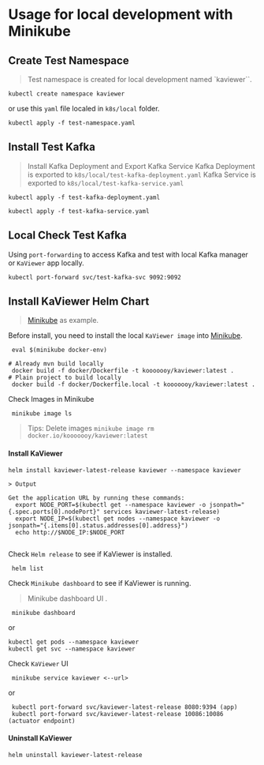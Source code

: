 # Usage for local development with Minikube

## Create Test Namespace

> Test namespace is created for local development named `kaviewer``.

<!--kubectl create namespace kaviewer --dry-run -o yaml  -->

```shell
kubectl create namespace kaviewer
```

or use this `yaml` file localed in `k8s/local` folder.

```shell
kubectl apply -f test-namespace.yaml
```

## Install Test Kafka

> Install Kafka Deployment and Export Kafka Service
> Kafka Deployment is exported to `k8s/local/test-kafka-deployment.yaml`
> Kafka Service is exported to `k8s/local/test-kafka-service.yaml`

```shell
kubectl apply -f test-kafka-deployment.yaml
```

```shell
kubectl apply -f test-kafka-service.yaml
```

## Local Check Test Kafka

Using `port-forwarding` to access Kafka and test with local Kafka manager or `KaViewer` app locally.

```shell
kubectl port-forward svc/test-kafka-svc 9092:9092
```

## Install KaViewer Helm Chart

> [Minikube](https://minikube.sigs.k8s.io/) as example.

Before install, you need to install the local `KaViewer image` into [Minikube](https://minikube.sigs.k8s.io/).

```shell
 eval $(minikube docker-env)
```

```shell
# Already mvn build locally
 docker build -f docker/Dockerfile -t kooooooy/kaviewer:latest .  
# Plain project to build locally
 docker build -f docker/Dockerfile.local -t kooooooy/kaviewer:latest .  
```

Check Images in Minikube

```shell
 minikube image ls
```

> Tips: Delete images  `minikube image rm docker.io/kooooooy/kaviewer:latest`

#### Install KaViewer

```shell
helm install kaviewer-latest-release kaviewer --namespace kaviewer 
```

```shell
> Output

Get the application URL by running these commands:
  export NODE_PORT=$(kubectl get --namespace kaviewer -o jsonpath="{.spec.ports[0].nodePort}" services kaviewer-latest-release)
  export NODE_IP=$(kubectl get nodes --namespace kaviewer -o jsonpath="{.items[0].status.addresses[0].address}")
  echo http://$NODE_IP:$NODE_PORT


```

Check `Helm release` to see if KaViewer is installed.

```shell
 helm list
```

Check `Minikube dashboard` to see if KaViewer is running.

> Minikube dashboard UI .
```shell
 minikube dashboard
```
or 

```shell
kubectl get pods --namespace kaviewer
kubectl get svc --namespace kaviewer
```

Check `KaViewer` UI

```shell
 minikube service kaviewer <--url>
```

or

```shell
 kubectl port-forward svc/kaviewer-latest-release 8080:9394 (app)
 kubectl port-forward svc/kaviewer-latest-release 10086:10086 (actuator endpoint)
```

#### Uninstall KaViewer

```shell
helm uninstall kaviewer-latest-release
```
